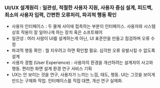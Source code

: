 ### UI/UX 설계원리 : 일관성, 적절한 사용자 지원, 사용자 중심 설계, 피드백, 최소의 사용자 입력, 간편한 오류처리, 파괴적 행동 확인
- 사용자 인터페이스 : 두 물체 사이에 접촉하는 부분이 인터페이스. 사용자와 시스템 상호 작용이 잘 일어나게 하는 장치 혹은 소프트웨어
- 일관성 : 여러 사람이 UI를 설계하는게 아닌, UI 표준안을 만들고 점검하며 오류 수정
- 파괴적 행동 확인 : 뭘 지우려고 하면 확인할 필요. 심각한 오류 유발시킬 수 없도록 설계
- 사용자 경험 (User Experience) : 사용자의 환경을 개선하려는 설계자의 사고와 행동. 편리한 화면 설계 환경 연구 서비스 기획
- UX는 안 보이는 것을 연구, 사용자가 느끼는 느낌, 태도, 행동. UI는 그것을 보이게 만드는 구체화 작업. 인터페이스를 직접 대면, 개선 연구 실제화.
